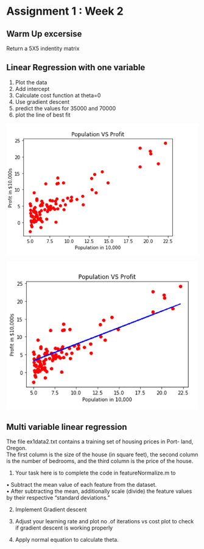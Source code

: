 # Assignment 1 : Week 2


##  Warm Up excersise 
Return a 5X5 indentity matrix<br/>
##  Linear Regression with one variable<br/>
1. Plot the data<br/>
2. Add intercept<br/>
3. Calculate cost function at theta=0 <br/>
4. Use gradient descent<br/>
5. predict the values for 35000 and 70000
6. plot the line of best fit
<p align="center">
<img src="./1.png"></br>
<p align="center">
<img src="./2.png"></br>

## Multi variable linear regression

The file ex1data2.txt contains a training set of housing prices in Port- land, Oregon. <br/>The first column is the size of the house (in square feet), the second column is the number of bedrooms, and the third column is the price of the house.<br/>

1. Your task here is to complete the code in featureNormalize.m to<br/>

• Subtract the mean value of each feature from the dataset.<br/>
• After subtracting the mean, additionally scale (divide) the feature values by their respective “standard deviations.”<br/>

2. Implement Gradient descent <br/>

3. Adjust your learning rate and plot no .of iterations vs cost plot to check if gradient descent is working properly<br/>

4. Apply normal equation to calculate theta.

